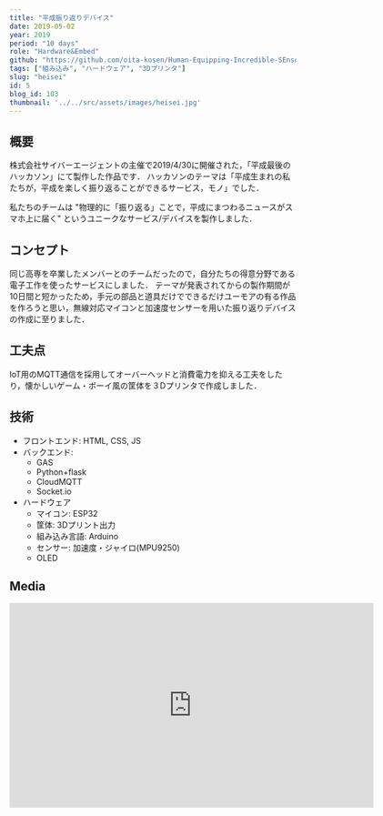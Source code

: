 ```yaml
---
title: "平成振り返りデバイス"
date: 2019-05-02
year: 2019
period: "10 days"
role: "Hardware&Embed"
github: "https://github.com/oita-kosen/Human-Equipping-Incredible-SEnsor-Interface"
tags: ["組み込み", "ハードウェア", "3Dプリンタ"]
slug: "heisei"
id: 5
blog_id: 103
thumbnail: '../../src/assets/images/heisei.jpg'
---
```


## 概要

株式会社サイバーエージェントの主催で2019/4/30に開催された，「平成最後のハッカソン」にて製作した作品です．
ハッカソンのテーマは「平成生まれの私たちが，平成を楽しく振り返ることができるサービス，モノ」でした．

私たちのチームは "物理的に「振り返る」ことで，平成にまつわるニュースがスマホ上に届く" というユニークなサービス/デバイスを製作しました．

## コンセプト

同じ高専を卒業したメンバーとのチームだったので，自分たちの得意分野である電子工作を使ったサービスにしました．
テーマが発表されてからの製作期間が10日間と短かったため，手元の部品と道具だけでできるだけユーモアの有る作品を作ろうと思い，無線対応マイコンと加速度センサーを用いた振り返りデバイスの作成に至りました．

## 工夫点

IoT用のMQTT通信を採用してオーバーヘッドと消費電力を抑える工夫をしたり，懐かしいゲーム・ボーイ風の筐体を３Dプリンタで作成しました．

## 技術

- フロントエンド: HTML, CSS, JS
- バックエンド:
    - GAS
    - Python+flask
    - CloudMQTT
    - Socket.io
- ハードウェア
    - マイコン: ESP32
    - 筐体: 3Dプリント出力
    - 組み込み言語: Arduino
    - センサー: 加速度・ジャイロ(MPU9250)
    - OLED

## Media

<iframe title="vimeo-player" src="https://player.vimeo.com/video/333354788" width="640" height="360" frameborder="0" allowfullscreen/>
